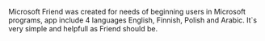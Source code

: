 Microsoft Friend was created for needs of beginning users in Microsoft programs, app include 4 languages English, Finnish, Polish and Arabic. It`s very simple and helpfull as Friend should be.
